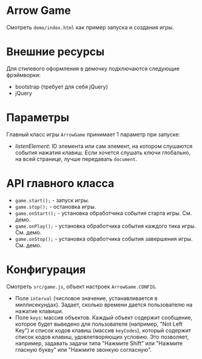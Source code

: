 # Arrow Game
Смотреть `demo/index.html` как пример запуска и создания игры.

# Внешние ресурсы
Для стилевого оформления в демочку подключаются следующие фрэймворки:
 - bootstrap (требует для себя jQuery)
 - jQuery

# Параметры
Главный класс игры `ArrowGame` принимает 1 параметр при запуске:
 - _listenElement_: ID элемента или сам элемент, на котором слушаются события нажатия клавиш.
 Если хочется слушать ключи глобально, на всей странице, лучше передавать `document`.
 
# API главного класса
 - `game.start();` - запуск игры.
 - `game.stop();` - остановка игры.
 - `game.onStart();` - установка обработчика события старта игры. См. демо.
 - `game.onPlay();` - установка обработчика события каждого тика игры. См. демо.
 - `game.onStop();` - установка обработчика события завершения игры. См. демо.
  
# Конфигурация
 Смотреть `src/game.js`, объект настроек `ArrowGame.CONFIG`.
 - Поле `interval` (числовое значение, устанавливается в миллисекундах). Задает, сколько времени дается
 пользователю на нажатие клавиши.
 - Поле `keys`: массив объектов. Каждый объект содержит сообщение, которое будет 
   выведено для пользователя (например, "Not Left Key") и список кодов клавиш (массив `keyCodes`),
   который содержит список кодов клавиш, удовлетворяющих условию. Это позволяет, например, задавать
   задачи типа "Нажмите Shift" или "Нажмите гласную букву" или "Нажмите звонкую согласную".
  